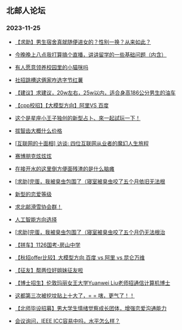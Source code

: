 ## 北邮人论坛 
### 2023-11-25

+ [【求助】男生宿舍真就随便进女的？性别一换？从来如此？](https://bbs.byr.cn/article/Talking/6405650)

+ [今晚晚上八点我打算搞个直播，讲讲留学的一些基础问题（内含）](https://bbs.byr.cn/article/GoAbroad/394954)

+ [有人愿意领养校园里的小猫咪吗](https://bbs.byr.cn/article/Pet/157359)

+ [社招跳槽这俩家咋选字节红薯](https://bbs.byr.cn/article/WorkLife/1206995)

+ [【建议】求建议，20w左右，25w以内，适合身高186公分男生的油车](https://bbs.byr.cn/article/BYRatSH/9736)

+ [【cpp校招】【大模型方向】阿里VS 百度](https://bbs.byr.cn/article/Job/2201013)

+ [这个是星座小王子独创的新型占卜、來一起試玩一下！](https://bbs.byr.cn/article/Constellations/465260)

+ [拔智齿大概什么价格](https://bbs.byr.cn/article/Health/231864)

+ [[互联网的十面相] 访谈: 四位互联网从业者的魔幻人生旅程](https://bbs.byr.cn/article/Innovation/8562)

+ [赛博朋克炫炫炫](https://bbs.byr.cn/article/Picture/3354437)

+ [在接开水的这里倒方便面残渣的是什么脑瘫](https://bbs.byr.cn/article/Picture/3354443)

+ [[求助]完蛋，我被臭虫包围了（寝室被臭虫咬了五个月依旧无法根](https://bbs.byr.cn/article/Talking/6406211)

+ [新型的恋爱等级](https://bbs.byr.cn/article/Feeling/3204188)

+ [求北邮滑雪协会群！](https://bbs.byr.cn/article/Ski%5FSnowboard/1113)

+ [人工智能方向选择](https://bbs.byr.cn/article/ACM%5FICPC/101303)

+ [[求助]完蛋，我被臭虫包围了（寝室被臭虫咬了五个月仍无法根治](https://bbs.byr.cn/article/Talking/6406211)

+ [【拼车】1126国考-房山中学](https://bbs.byr.cn/article/pinche/441)

+ [【秋招offer比较】大模型方向 百度 vs 阿里 vs 昆仑万维](https://bbs.byr.cn/article/Job/2201134)

+ [【征友】帮两位好姐妹征友啦](https://bbs.byr.cn/article/Friends/2047740)

+ [【博士招生】伦敦玛丽女王大学Yuanwei Liu老师招通信计算机博士](https://bbs.byr.cn/article/GoAbroad/394994)

+ [这都第三次被挖坟贴上十大了，= = 嗐，更气了！！](https://bbs.byr.cn/article/Feeling/3198559)

+ [【北师毕设招募】男大学生情绪觉察成长团体，增强恋爱沟通能力](https://bbs.byr.cn/article/PsyHealthOnline/60888)

+ [会议询问，IEEE ICC容易中吗，水平怎么样？](https://bbs.byr.cn/article/Paper/48219)


